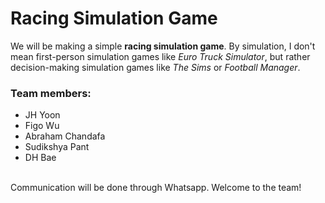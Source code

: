 # Racing Simulation Game

We will be making a simple **racing simulation game**. By simulation, I don't mean first-person simulation games like _Euro Truck Simulator_, but rather decision-making simulation games like _The Sims_ or _Football Manager_.
<br>

### Team members:
- JH Yoon
- Figo Wu
- Abraham Chandafa
- Sudikshya Pant
- DH Bae

<br>
Communication will be done through Whatsapp. Welcome to the team!
